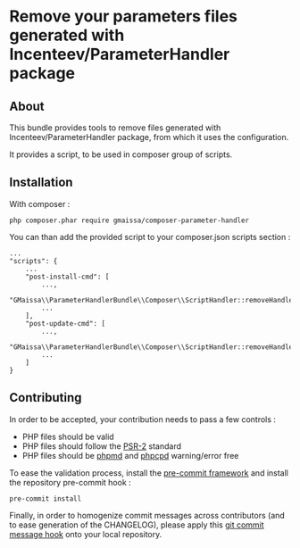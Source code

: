 # Remove your parameters files generated with Incenteev/ParameterHandler package

## About

This bundle provides tools to remove files generated with Incenteev/ParameterHandler package, from which it uses the configuration.

It provides a script, to be used in composer group of scripts.

## Installation

With composer :

    php composer.phar require gmaissa/composer-parameter-handler

You can than add the provided script to your composer.json scripts section :

    ...
    "scripts": {
        ...
        "post-install-cmd": [
            ...,
            "GMaissa\\ParameterHandlerBundle\\Composer\\ScriptHandler::removeHandledFiles",
            ...
        ],
        "post-update-cmd": [
            ...,
            "GMaissa\\ParameterHandlerBundle\\Composer\\ScriptHandler::removeHandledFiles",
            ...
        ]
    }


## Contributing

In order to be accepted, your contribution needs to pass a few controls : 

* PHP files should be valid
* PHP files should follow the [PSR-2](http://www.php-fig.org/psr/psr-2/) standard
* PHP files should be [phpmd](https://phpmd.org) and [phpcpd](https://github.com/sebastianbergmann/phpcpd) warning/error free

To ease the validation process, install the [pre-commit framework](http://pre-commit.com) and install the repository pre-commit hook :

    pre-commit install

Finally, in order to homogenize commit messages across contributors (and to ease generation of the CHANGELOG), please apply this [git commit message hook](https://gist.github.com/GMaissa/f008b2ffca417c09c7b8) onto your local repository. 
